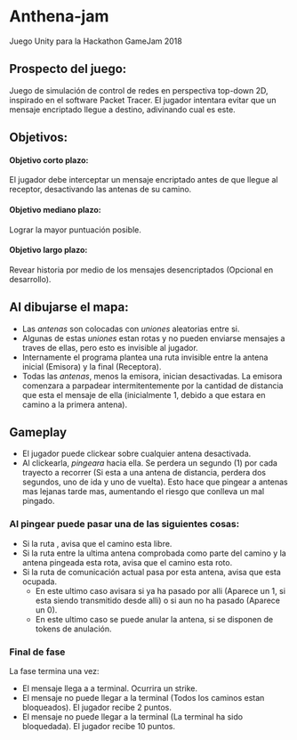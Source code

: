 # Anthena-jam
Juego Unity para la Hackathon GameJam 2018

## Prospecto del juego:
Juego de simulación de control de redes en perspectiva top-down 2D, inspirado en el software Packet Tracer. El jugador intentara evitar que un mensaje encriptado llegue a destino, adivinando cual es este.

## Objetivos:
#### Objetivo corto plazo:
El jugador debe interceptar un mensaje encriptado antes de que llegue al receptor, desactivando las antenas de su camino. 

#### Objetivo mediano plazo:
Lograr la mayor puntuación posible.

#### Objetivo largo plazo:
Revear historia por medio de los mensajes desencriptados (Opcional en desarrollo).

## Al dibujarse el mapa:
- Las _antenas_ son colocadas con _uniones_ aleatorias entre si.
- Algunas de estas _uniones_ estan rotas y no pueden enviarse mensajes a traves de ellas, pero esto es invisible al jugador.
- Internamente el programa plantea una ruta invisible entre la antena inicial (Emisora) y la final (Receptora).
- Todas las _antenas_, menos la emisora, inician desactivadas. La emisora comenzara a parpadear intermitentemente por la cantidad de        distancia que esta el mensaje de ella (inicialmente 1, debido a que estara en camino a la primera antena).

## Gameplay
- El jugador puede clickear sobre cualquier antena desactivada. 
- Al clickearla, _pingeara_ hacia ella. Se perdera un segundo (1) por cada trayecto a recorrer (Si esta a una antena de distancia, perdera dos segundos, uno de ida y uno de vuelta). Esto hace que pingear a antenas mas lejanas tarde mas, aumentando el riesgo que conlleva un mal pingado.
### Al pingear puede pasar una de las siguientes cosas:   
 - Si la ruta , avisa que el camino esta libre.
 - Si la ruta entre la ultima antena comprobada como parte del camino y la antena pingeada esta rota, avisa que el camino esta roto.
 - Si la ruta de comunicación actual pasa por esta antena, avisa que esta ocupada.
   - En este ultimo caso avisara si ya ha pasado por alli (Aparece un 1, si esta siendo transmitido desde alli) o si aun no ha pasado        (Aparece un 0).
   - En este ultimo caso se puede anular la antena, si se disponen de tokens de anulación.
   
### Final de fase
La fase termina una vez:
- El mensaje llega a a terminal. Ocurrira un strike.
- El mensaje no puede llegar a la terminal (Todos los caminos estan bloqueados). El jugador recibe 2 puntos.
- El mensaje no puede llegar a la terminal (La terminal ha sido bloquedada). El jugador recibe 10 puntos.
